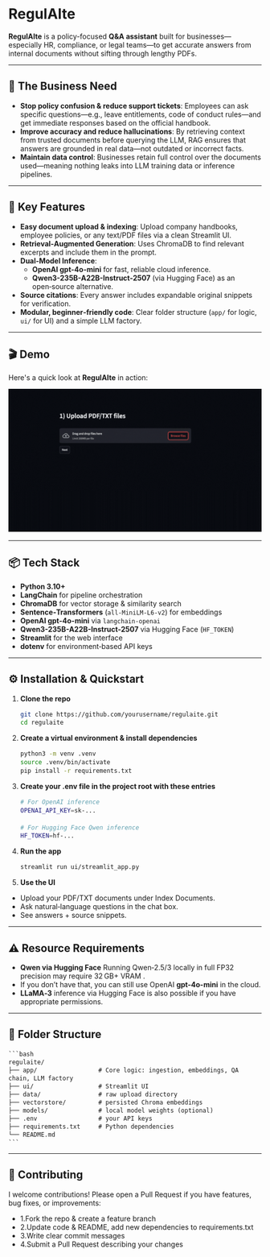 # RegulAIte

**RegulAIte** is a policy-focused **Q&A assistant** built for businesses—especially HR, compliance, or legal teams—to get accurate answers from internal documents without sifting through lengthy PDFs.

---
## 🎯 The Business Need

- **Stop policy confusion & reduce support tickets**: Employees can ask specific questions—e.g., leave entitlements, code of conduct rules—and get immediate responses based on the official handbook.
- **Improve accuracy and reduce hallucinations**: By retrieving context from trusted documents before querying the LLM, RAG ensures that answers are grounded in real data—not outdated or incorrect facts.
- **Maintain data control**: Businesses retain full control over the documents used—meaning nothing leaks into LLM training data or inference pipelines.

---

## 🚀 Key Features

- **Easy document upload & indexing**: Upload company handbooks, employee policies, or any text/PDF files via a clean Streamlit UI.  
- **Retrieval‑Augmented Generation**: Uses ChromaDB to find relevant excerpts and include them in the prompt.  
- **Dual‑Model Inference**:  
  - **OpenAI gpt-4o-mini** for fast, reliable cloud inference.  
  - **Qwen3-235B-A22B-Instruct-2507** (via Hugging Face) as an open‑source alternative.  
- **Source citations**: Every answer includes expandable original snippets for verification.  
- **Modular, beginner‑friendly code**: Clear folder structure (`app/` for logic, `ui/` for UI) and a simple LLM factory.

---

## 🎬 Demo

Here's a quick look at **RegulAIte** in action:

![RegulAIte Demo](demo/demo.gif)

---

## 📦 Tech Stack

- **Python 3.10+**  
- **LangChain** for pipeline orchestration  
- **ChromaDB** for vector storage & similarity search  
- **Sentence‑Transformers** (`all-MiniLM-L6-v2`) for embeddings  
- **OpenAI gpt-4o-mini** via `langchain-openai`  
- **Qwen3-235B-A22B-Instruct-2507** via Hugging Face (`HF_TOKEN`)  
- **Streamlit** for the web interface  
- **dotenv** for environment‑based API keys  

---

## ⚙️ Installation & Quickstart

1. **Clone the repo**  
   ```bash
   git clone https://github.com/yourusername/regulaite.git
   cd regulaite
   ```

2. **Create a virtual environment & install dependencies**
    ```bash
    python3 -m venv .venv
    source .venv/bin/activate
    pip install -r requirements.txt
    ```

3. **Create your .env file in the project root with these entries**
    ```bash
    # For OpenAI inference
    OPENAI_API_KEY=sk-...

    # For Hugging Face Qwen inference
    HF_TOKEN=hf-...
    ```
4. **Run the app**
    ```bash
   streamlit run ui/streamlit_app.py
    ```
5. **Use the UI**
- Upload your PDF/TXT documents under Index Documents.  
- Ask natural‑language questions in the chat box.
- See answers + source snippets.

---

## ⚠️ Resource Requirements
- **Qwen via Hugging Face** Running Qwen‑2.5/3 locally in full FP32 precision may require 32 GB+ VRAM .
- If you don’t have that, you can still use OpenAI **gpt-4o-mini** in the cloud.
- **LLaMA‑3** inference via Hugging Face is also possible if you have appropriate permissions.

---

## 📁 Folder Structure
    ```bash
    regulaite/
    ├── app/                 # Core logic: ingestion, embeddings, QA chain, LLM factory
    ├── ui/                  # Streamlit UI
    ├── data/                # raw upload directory
    ├── vectorstore/         # persisted Chroma embeddings
    ├── models/              # local model weights (optional)
    ├── .env                 # your API keys
    ├── requirements.txt     # Python dependencies
    └── README.md
    ```
---

## 🤝 Contributing
I welcome contributions! Please open a Pull Request if you have features, bug fixes, or improvements:
- 1.Fork the repo & create a feature branch
- 2.Update code & README, add new dependencies to requirements.txt
- 3.Write clear commit messages
- 4.Submit a Pull Request describing your changes